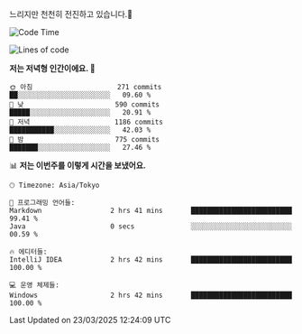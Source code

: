 느리지만 천천히 전진하고 있습니다.🐢

<!--START_SECTION:waka-->
![Code Time](http://img.shields.io/badge/Code%20Time-1%2C546%20hrs%2020%20mins-blue)

![Lines of code](https://img.shields.io/badge/%EC%A0%80%EB%8A%94%20%EC%97%AC%ED%83%9C%EA%B9%8C%EC%A7%80%20-916.3%20thousand%20%EC%A4%84%EC%9D%98%20%EC%BD%94%EB%93%9C%EB%A5%BC%20%EC%9E%91%EC%84%B1%ED%96%88%EC%96%B4%EC%9A%94.-blue)

**저는 저녁형 인간이에요. 🦉** 

```text
🌞 아침                     271 commits         ██░░░░░░░░░░░░░░░░░░░░░░░   09.60 % 
🌆 낮　                     590 commits         █████░░░░░░░░░░░░░░░░░░░░   20.91 % 
🌃 저녁                     1186 commits        ███████████░░░░░░░░░░░░░░   42.03 % 
🌙 밤　                     775 commits         ███████░░░░░░░░░░░░░░░░░░   27.46 % 
```


📊 **저는 이번주를 이렇게 시간을 보냈어요.** 

```text
🕑︎ Timezone: Asia/Tokyo

💬 프로그래밍 언어들: 
Markdown                 2 hrs 41 mins       █████████████████████████   99.41 % 
Java                     0 secs              ░░░░░░░░░░░░░░░░░░░░░░░░░   00.59 % 

🔥 에디터들: 
IntelliJ IDEA            2 hrs 42 mins       █████████████████████████   100.00 % 

💻 운영 체제들: 
Windows                  2 hrs 42 mins       █████████████████████████   100.00 % 
```


 Last Updated on 23/03/2025 12:24:09 UTC
<!--END_SECTION:waka-->
